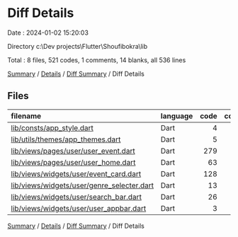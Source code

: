 # Diff Details

Date : 2024-01-02 15:20:03

Directory c:\\Dev projects\\Flutter\\Shoufibokra\\lib

Total : 8 files,  521 codes, 1 comments, 14 blanks, all 536 lines

[Summary](results.md) / [Details](details.md) / [Diff Summary](diff.md) / Diff Details

## Files
| filename | language | code | comment | blank | total |
| :--- | :--- | ---: | ---: | ---: | ---: |
| [lib/consts/app_style.dart](/lib/consts/app_style.dart) | Dart | 4 | 0 | 0 | 4 |
| [lib/utils/themes/app_themes.dart](/lib/utils/themes/app_themes.dart) | Dart | 5 | 0 | 0 | 5 |
| [lib/views/pages/user/user_event.dart](/lib/views/pages/user/user_event.dart) | Dart | 279 | 1 | 5 | 285 |
| [lib/views/pages/user/user_home.dart](/lib/views/pages/user/user_home.dart) | Dart | 63 | 0 | -1 | 62 |
| [lib/views/widgets/user/event_card.dart](/lib/views/widgets/user/event_card.dart) | Dart | 128 | 0 | 5 | 133 |
| [lib/views/widgets/user/genre_selecter.dart](/lib/views/widgets/user/genre_selecter.dart) | Dart | 13 | 0 | 2 | 15 |
| [lib/views/widgets/user/search_bar.dart](/lib/views/widgets/user/search_bar.dart) | Dart | 26 | 0 | 3 | 29 |
| [lib/views/widgets/user/user_appbar.dart](/lib/views/widgets/user/user_appbar.dart) | Dart | 3 | 0 | 0 | 3 |

[Summary](results.md) / [Details](details.md) / [Diff Summary](diff.md) / Diff Details